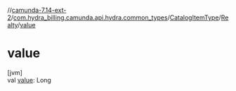 //[camunda-7.14-ext-2](../../../../index.md)/[com.hydra_billing.camunda.api.hydra.common_types](../../index.md)/[CatalogItemType](../index.md)/[Realty](index.md)/[value](value.md)

# value

[jvm]\
val [value](value.md): Long
